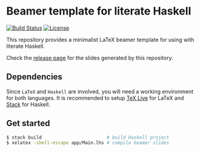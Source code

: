 # Beamer template for literate Haskell
[![Build Status](https://travis-ci.org/BoeingX/beamer-template-for-literate-haskell.svg?branch=master)](https://travis-ci.org/BoeingX/beamer-template-for-literate-haskell)
[![License](https://img.shields.io/badge/License-BSD%203--Clause-blue.svg)](https://opensource.org/licenses/BSD-3-Clause)

This repository provides a minimalist LaTeX beamer template for using with literate Haskell.

Check the [release page](https://github.com/BoeingX/beamer-template-for-literate-haskell/releases/latest)
for the slides generated by this repository.

## Dependencies

Since `LaTeX` and `Haskell` are involved, you will need a working environment for both languages.
It is recommended to setup [TeX Live](https://www.tug.org/texlive/) for LaTeX
and [Stack](https://docs.haskellstack.org/en/stable/README/) for Haskell.

## Get started

```bash
$ stack build                        # build Haskell project
$ xelatex -shell-escape app/Main.lhs # compile beamer slides
```
